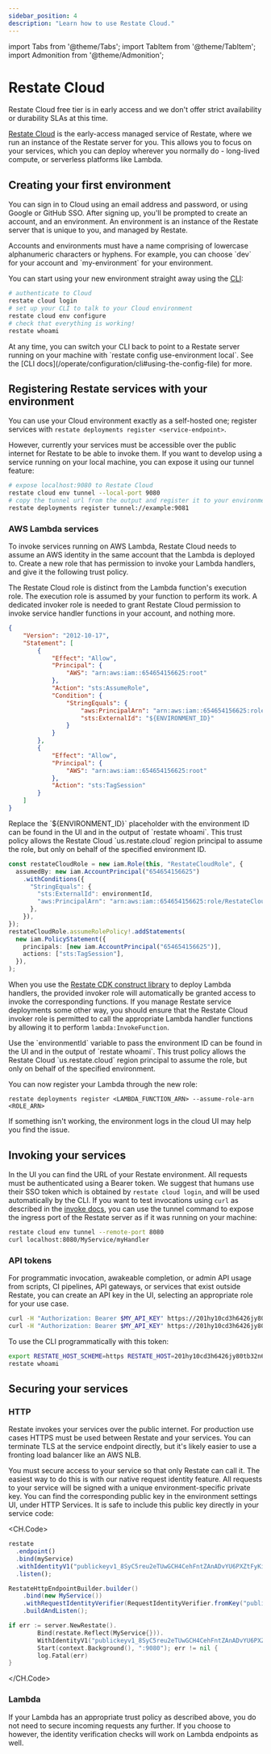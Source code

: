 ```yaml
---
sidebar_position: 4
description: "Learn how to use Restate Cloud."
---
```


import Tabs from '@theme/Tabs';
import TabItem from '@theme/TabItem';
import Admonition from '@theme/Admonition';

# Restate Cloud

<Admonition type="warning">
    Restate Cloud free tier is in early access and we don't offer strict
    availability or durability SLAs at this time.
</Admonition>

[Restate Cloud](https://cloud.restate.dev) is the early-access managed service of Restate, where we run an instance of the Restate server for you. This allows you to focus on your services, which you can deploy wherever you normally do - long-lived compute, or serverless platforms like Lambda.

## Creating your first environment

You can sign in to Cloud using an email address and password, or using Google or GitHub SSO.
After signing up, you'll be prompted to create an account, and an environment. An environment is an instance of the Restate server that is unique to you, and managed by Restate.

<Admonition type="tip" title="Naming">
Accounts and environments must have a name comprising of lowercase alphanumeric
characters or hyphens. For example, you can choose `dev` for your account and
`my-environment` for your environment.
</Admonition>

You can start using your new environment straight away using the [CLI](/develop/local_dev#running-restate-server--cli-locally):

```bash
# authenticate to Cloud
restate cloud login
# set up your CLI to talk to your Cloud environment
restate cloud env configure
# check that everything is working!
restate whoami
```

<Admonition type="tip" title="Switching environments in the CLI">
At any time, you can switch your CLI back to point to a Restate server running
on your machine with `restate config use-environment local`. See the
[CLI docs](/operate/configuration/cli#using-the-config-file) for more.
</Admonition>

## Registering Restate services with your environment

You can use your Cloud environment exactly as a self-hosted one; register
services with `restate deployments register <service-endpoint>`.

However, currently your services must be accessible over the public internet for
Restate to be able to invoke them. If you want to develop using a
service running on your local machine, you can expose it using our tunnel
feature:

```bash
# expose localhost:9080 to Restate Cloud
restate cloud env tunnel --local-port 9080
# copy the tunnel url from the output and register it to your environment
restate deployments register tunnel://example:9081
```

### AWS Lambda services

To invoke services running on AWS Lambda, Restate Cloud needs to assume an AWS
identity in the same account that the Lambda is deployed to. Create a new role
that has permission to invoke your Lambda handlers, and give it the following
trust policy.

<Admonition type="warning">
The Restate Cloud role is distinct from the Lambda function's execution role.
The execution role is assumed by your function to perform its work. A dedicated
invoker role is needed to grant Restate Cloud permission to invoke service handler
functions in your account, and nothing more.
</Admonition>

<Tabs>
<TabItem value="json" label="IAM JSON Policy" default>

```json
{
    "Version": "2012-10-17",
    "Statement": [
        {
            "Effect": "Allow",
            "Principal": {
                "AWS": "arn:aws:iam::654654156625:root"
            },
            "Action": "sts:AssumeRole",
            "Condition": {
                "StringEquals": {
                    "aws:PrincipalArn": "arn:aws:iam::654654156625:role/RestateCloud",
                    "sts:ExternalId": "${ENVIRONMENT_ID}"
                }
            }
        },
        {
            "Effect": "Allow",
            "Principal": {
                "AWS": "arn:aws:iam::654654156625:root"
            },
            "Action": "sts:TagSession"
        }
    ]
}
```

<Admonition type="info" title="Environment Identifier">
Replace the `${ENVIRONMENT_ID}` placeholder with the environment ID can be found in the UI and in the output of `restate whoami`.
This trust policy allows the Restate Cloud `us.restate.cloud` region principal to assume the role, but only on behalf of the specified environment ID.
</Admonition>

</TabItem>
<TabItem value="cdk" label="AWS CDK">

```ts
const restateCloudRole = new iam.Role(this, "RestateCloudRole", {
  assumedBy: new iam.AccountPrincipal("654654156625")
    .withConditions({
      "StringEquals": {
        "sts:ExternalId": environmentId,
        "aws:PrincipalArn": "arn:aws:iam::654654156625:role/RestateCloud",
      },
    }),
});
restateCloudRole.assumeRolePolicy!.addStatements(
  new iam.PolicyStatement({
    principals: [new iam.AccountPrincipal("654654156625")],
    actions: ["sts:TagSession"],
  }),
);
```

When you use the [Restate CDK construct library](/deploy/faas/lambda/cdk) to deploy
Lambda handlers, the provided invoker role will automatically be granted access
to invoke the corresponding functions. If you manage Restate service deployments
some other way, you should ensure that the Restate Cloud invoker role is permitted
to call the appropriate Lambda handler functions by allowing it to perform `lambda:InvokeFunction`.

<Admonition type="info" title="Environment Identifier">
Use the `environmentId` variable to pass the environment ID can be found in the UI and in the output of `restate whoami`.
This trust policy allows the Restate Cloud `us.restate.cloud` region principal to assume the role, but only on behalf of the specified environment.
</Admonition>

</TabItem>
</Tabs>

You can now register your Lambda through the new role:

```shell
restate deployments register <LAMBDA_FUNCTION_ARN> --assume-role-arn <ROLE_ARN>
```

If something isn't working, the environment logs in the cloud UI may help
you find the issue.

## Invoking your services

In the UI you can find the URL of your Restate environment. All requests must be
authenticated using a Bearer token. We suggest that humans use their SSO token
which is obtained by `restate cloud login`, and will be used automatically by
the CLI. If you want to test invocations using `curl` as described in the [invoke docs](/invoke/http), you can use the tunnel command to expose
the ingress port of the Restate server as if it was running on your machine:

```bash
restate cloud env tunnel --remote-port 8080
curl localhost:8080/MyService/myHandler
```

### API tokens

For programmatic invocation, awakeable completion, or admin API usage from
scripts, CI pipelines, API gateways, or services that exist outside Restate,
you can create an API key in the UI, selecting an appropriate role for your use
case.

```bash
curl -H "Authorization: Bearer $MY_API_KEY" https://201hy10cd3h6426jy80tb32n6en.env.us.restate.cloud:8080/MyService/MyHandler
curl -H "Authorization: Bearer $MY_API_KEY" https://201hy10cd3h6426jy80tb32n6en.env.us.restate.cloud:9070/deployments
```

To use the CLI programmatically with this token:

```bash
export RESTATE_HOST_SCHEME=https RESTATE_HOST=201hy10cd3h6426jy80tb32n6en.env.us.restate.cloud RESTATE_AUTH_TOKEN=$MY_API_KEY
restate whoami
```

## Securing your services

### HTTP

Restate invokes your services over the public internet. For production use cases
HTTPS must be used between Restate and your services. You can terminate TLS at
the service endpoint directly, but it's likely easier to use a fronting
load balancer like an AWS NLB.

You must secure access to your service so that only Restate can call it.
The easiest way to do this is with our native request identity feature.
All requests to your service will be signed with a unique environment-specific private
key. You can find the corresponding public key in the environment settings UI, under HTTP Services.
It is safe to include this public key directly in your service code:

<CH.Code>

```typescript TypeScript
restate
  .endpoint()
  .bind(myService)
  .withIdentityV1("publickeyv1_8SyC5reu2eTUwGCH4CehFntZAnADvYU6PXZtFyKiTrWy")
  .listen();
```

```java Java
RestateHttpEndpointBuilder.builder()
    .bind(new MyService())
    .withRequestIdentityVerifier(RequestIdentityVerifier.fromKey("publickeyv1_8SyC5reu2eTUwGCH4CehFntZAnADvYU6PXZtFyKiTrWy"))
    .buildAndListen();
```

```go Go
if err := server.NewRestate().
		Bind(restate.Reflect(MyService{})).
		WithIdentityV1("publickeyv1_8SyC5reu2eTUwGCH4CehFntZAnADvYU6PXZtFyKiTrWy").
		Start(context.Background(), ":9080"); err != nil {
		log.Fatal(err)
}
```

</CH.Code>

### Lambda

If your Lambda has an appropriate trust policy as described above, you do not
need to secure incoming requests any further. If you choose to however, the
identity verification checks will work on Lambda endpoints as well.

